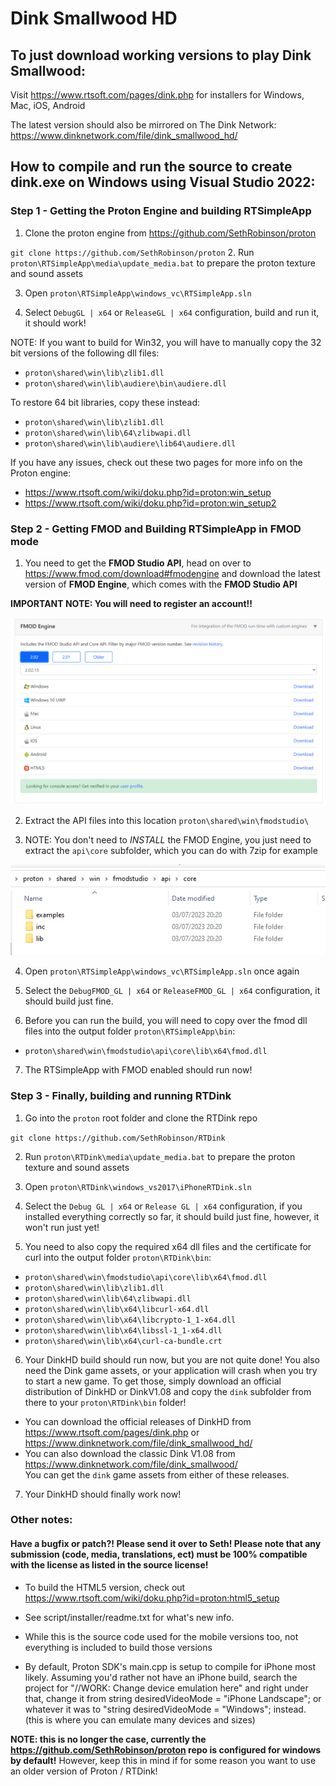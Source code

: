 # Dink Smallwood HD

## To just download working versions to play Dink Smallwood:

Visit https://www.rtsoft.com/pages/dink.php for installers for Windows, Mac, iOS, Android

The latest version should also be mirrored on The Dink Network: https://www.dinknetwork.com/file/dink_smallwood_hd/


## How to compile and run the source to create dink.exe on Windows using Visual Studio 2022:
### Step 1 - Getting the Proton Engine and building RTSimpleApp

1. Clone the proton engine from https://github.com/SethRobinson/proton

`git clone https://github.com/SethRobinson/proton`
2. Run `proton\RTSimpleApp\media\update_media.bat` to prepare the proton texture and sound assets


3. Open `proton\RTSimpleApp\windows_vc\RTSimpleApp.sln`


4. Select `DebugGL | x64` or `ReleaseGL | x64` configuration, build and run it, it should work!

NOTE: If you want to build for Win32, you will have to manually copy the 32 bit versions of the following dll files:
* `proton\shared\win\lib\zlib1.dll`
* `proton\shared\win\lib\audiere\bin\audiere.dll`

To restore 64 bit libraries, copy these instead:
* `proton\shared\win\lib\zlib1.dll`
* `proton\shared\win\lib\64\zlibwapi.dll`
* `proton\shared\win\lib\audiere\lib64\audiere.dll`

If you have any issues, check out these two pages for more info on the Proton engine:
* https://www.rtsoft.com/wiki/doku.php?id=proton:win_setup
* https://www.rtsoft.com/wiki/doku.php?id=proton:win_setup2

### Step 2 - Getting FMOD and Building RTSimpleApp in FMOD mode
1. You need to get the **FMOD Studio API**, head on over to https://www.fmod.com/download#fmodengine and download the latest version of **FMOD Engine**, which comes with the **FMOD Studio API** 

**IMPORTANT NOTE: You will need to register an account!!**

![](doc/images/fmod_download_example.png)

2. Extract the API files into this location `proton\shared\win\fmodstudio\`


3. NOTE: You don't need to *INSTALL* the FMOD Engine, you just need to extract the `api\core` subfolder, which you can do with 7zip for example

![](doc/images/fmod_libraries.png)

4. Open `proton\RTSimpleApp\windows_vc\RTSimpleApp.sln` once again


5. Select the `DebugFMOD_GL | x64` or `ReleaseFMOD_GL | x64` configuration, it should build just fine.


6. Before you can run the build, you will need to copy over the fmod dll files into the output folder `proton\RTSimpleApp\bin`:
* `proton\shared\win\fmodstudio\api\core\lib\x64\fmod.dll`

7. The RTSimpleApp with FMOD enabled should run now!

### Step 3 - Finally, building and running RTDink

1. Go into the `proton` root folder and clone the RTDink repo

`git clone https://github.com/SethRobinson/RTDink`

2. Run `proton\RTDink\media\update_media.bat` to prepare the proton texture and sound assets


3. Open `proton\RTDink\windows_vs2017\iPhoneRTDink.sln`


4. Select the `Debug GL | x64` or `Release GL | x64` configuration, if you installed everything correctly so far, it should build just fine, however, it won't run just yet!


5. You need to also copy the required x64 dll files and the certificate for curl into the output folder `proton\RTDink\bin`:
* `proton\shared\win\fmodstudio\api\core\lib\x64\fmod.dll`
* `proton\shared\win\lib\zlib1.dll`
* `proton\shared\win\lib\64\zlibwapi.dll`
* `proton\shared\win\lib\x64\libcurl-x64.dll`
* `proton\shared\win\lib\x64\libcrypto-1_1-x64.dll`
* `proton\shared\win\lib\x64\libssl-1_1-x64.dll`
* `proton\shared\win\lib\x64\curl-ca-bundle.crt`

6. Your DinkHD build should run now, but you are not quite done! You also need the Dink game assets, or your application will crash when you try to start a new game. To get those, simply download an official distribution of DinkHD or DinkV1.08 and copy the `dink` subfolder from there to your `proton\RTDink\bin` folder!
* You can download the official releases of DinkHD from https://www.rtsoft.com/pages/dink.php or https://www.dinknetwork.com/file/dink_smallwood_hd/ 
* You can also download the classic Dink V1.08 from https://www.dinknetwork.com/file/dink_smallwood/   
You can get the `dink` game assets from either of these releases.

7. Your DinkHD should finally work now!

### Other notes:

#### Have a bugfix or patch?! Please send it over to Seth!  Please note that any submission (code, media, translations, ect) must be 100% compatible with the license as listed in the source license!

* To build the HTML5 version, check out https://www.rtsoft.com/wiki/doku.php?id=proton:html5_setup


* See script/installer/readme.txt for what's new info.


* While this is the source code used for the mobile versions too, not everything is included to build those versions
 

* By default, Proton SDK's main.cpp is setup to compile for iPhone most likely.  Assuming you'd rather not have an iPhone build, search the project for "//WORK: Change device emulation here" and right under that,
  change it from string desiredVideoMode = "iPhone Landscape"; or whatever it was to "string desiredVideoMode = "Windows"; instead.  (this is where you can emulate many devices and sizes)

**NOTE: this is no longer the case, currently the https://github.com/SethRobinson/proton repo is configured for windows by default!** However, keep this in mind if for some reason you want to use an older version of Proton / RTDink!


